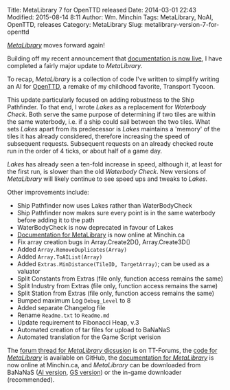 Title: MetaLibrary 7 for OpenTTD released
Date: 2014-03-01 22:43
Modified: 2015-08-14 8:11
Author: Wm. Minchin
Tags: MetaLibrary, NoAI, OpenTTD, releases
Category: MetaLibrary
Slug: metalibrary-version-7-for-openttd

*[MetaLibrary](http://minchin.ca/openttd-metalibrary/)* moves forward
again!

Building off my recent announcement that [documentation is now
live]({filename}20140201-metalibrary-documentation-live.md),
I have completed a fairly major update to *MetaLibrary*.

To recap, *MetaLibrary* is a collection of code I've written to simplify
writing an AI for [OpenTTD](http://www.openttd.org/), a remake of my
childhood favorite, Transport Tycoon.

This update particularly focused on adding robustness to the Ship
Pathfinder. To that end, I wrote *Lakes* as a replacement for *Waterbody
Check*. Both serve the same purpose of determining if two tiles are
within the same waterbody, i.e. if a ship could sail between the two
tiles. What sets *Lakes* apart from its predecessor is *Lakes* maintains
a 'memory' of the tiles it has already considered, therefore increasing
the speed of subsequent requests. Subsequent requests on an already
checked route run in the order of 4 ticks, or about half of a game day.

*Lakes* has already seen a ten-fold increase in speed, although it, at
least for the first run, is slower than the old *Waterbody* *Check*. New
versions of *MetaLibrary* will likely continue to see speed ups and
tweaks to *Lakes*.

Other improvements include:

-   Ship Pathfinder now uses Lakes rather than WaterBodyCheck
-   Ship Pathfinder now makes sure every point is in the same waterbody
    before adding it to the path
-   WaterBodyCheck is now deprecated in favour of Lakes
-   [Documentation for
    MetaLibrary](http://minchin.ca/openttd-metalibrary/) is now online
    at Minchin.ca
-   Fix array creation bugs in Array.Create2D(), Array.Create3D()
-   Added `Array.RemoveDuplicates(Array)`
-   Added `Array.ToAIList(Array)`
-   Added `Extras.MinDistance(TileID, TargetArray)`; can be used as a
    valuator
-   Split Constants from Extras (file only, function access remains the
    same)
-   Split Industry from Extras (file only, function access remains the
    same)
-   Split Station from Extras (file only, function access remains the
    same)
-   Bumped maximum Log `Debug_Level` to 8
-   Added separate Changelog file
-   Rename `Readme.txt` to `Readme.md`
-   Update requirement to Fibonacci Heap, v.3
-   Automated creation of tar files for upload to BaNaNaS
-   Automated translation for the Game Script verision

The [forum thread for *MetaLibrary*
dicsusion](http://www.tt-forums.net/viewtopic.php?f=65&t=57903) is on
TT-Forums, the [code for
*MetaLibrary*](https://github.com/MinchinWeb/openttd-metalibrary/) is
available on GitHub, the [documentation for
*MetaLibrary*](http://minchin.ca/openttd-metalibrary/) is now online at
Minchin.ca, and *MetaLibrary* can be downloaded from BaNaNaS ([AI
version](http://bananas.openttd.org/en/ailibrary/), [GS
version](http://bananas.openttd.org/en/gslibrary/)) or the in-game
downloader (recommended).
